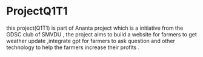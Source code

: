 # ProjectQ1T1
this project(Q1T1) is part of Ananta project which is a initiative from the GDSC club of SMVDU , the project aims to build a website for farmers to get weather update ,integrate gpt for farmers to ask question and other technology to help the farmers increase their profits .

